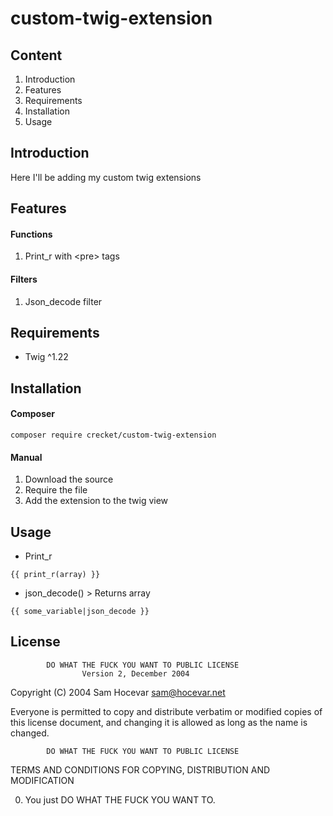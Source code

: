 # custom-twig-extension

## Content
1. Introduction
2. Features
3. Requirements
4. Installation
5. Usage

## Introduction
Here I'll be adding my custom twig extensions

## Features

#### Functions
1. Print_r with \<pre> tags

#### Filters
1. Json_decode filter

## Requirements
- Twig ^1.22

## Installation
#### Composer
```composer require crecket/custom-twig-extension```

#### Manual
1. Download the source
2. Require the file
3. Add the extension to the twig view

## Usage


- Print_r

```
{{ print_r(array) }}
``` 

- json_decode() > Returns array
```
{{ some_variable|json_decode }}
```
## License
            DO WHAT THE FUCK YOU WANT TO PUBLIC LICENSE
                    Version 2, December 2004

 Copyright (C) 2004 Sam Hocevar <sam@hocevar.net>

 Everyone is permitted to copy and distribute verbatim or modified
 copies of this license document, and changing it is allowed as long
 as the name is changed.

            DO WHAT THE FUCK YOU WANT TO PUBLIC LICENSE
   TERMS AND CONDITIONS FOR COPYING, DISTRIBUTION AND MODIFICATION

  0. You just DO WHAT THE FUCK YOU WANT TO.

